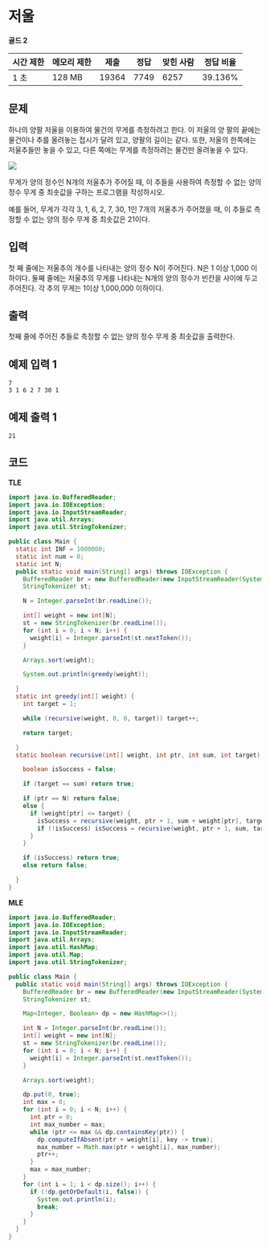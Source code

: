 # 저울 

**골드 2**

|시간 제한|	메모리 제한	|제출|	정답	|맞힌 사람	|정답 비율|
|---|---|---|---|---|---|
|1 초	|128 MB	|19364	|7749|	6257|	39.136%|

## 문제 

하나의 양팔 저울을 이용하여 물건의 무게를 측정하려고 한다. 이 저울의 양 팔의 끝에는 물건이나 추를 올려놓는 접시가 달려 있고, 양팔의 길이는 같다. 또한, 저울의 한쪽에는 저울추들만 놓을 수 있고, 다른 쪽에는 무게를 측정하려는 물건만 올려놓을 수 있다.

![](https://upload.acmicpc.net/7d2a2428-a1b0-47f5-9f53-fecd714d1b1b/-/preview/)

무게가 양의 정수인 N개의 저울추가 주어질 때, 이 추들을 사용하여 측정할 수 없는 양의 정수 무게 중 최솟값을 구하는 프로그램을 작성하시오.

예를 들어, 무게가 각각 3, 1, 6, 2, 7, 30, 1인 7개의 저울추가 주어졌을 때, 이 추들로 측정할 수 없는 양의 정수 무게 중 최솟값은 21이다. 

## 입력 

첫 째 줄에는 저울추의 개수를 나타내는 양의 정수 N이 주어진다. N은 1 이상 1,000 이하이다. 둘째 줄에는 저울추의 무게를 나타내는 N개의 양의 정수가 빈칸을 사이에 두고 주어진다. 각 추의 무게는 1이상 1,000,000 이하이다.

## 출력 

첫째 줄에 주어진 추들로 측정할 수 없는 양의 정수 무게 중 최솟값을 출력한다.

## 예제 입력 1

```
7
3 1 6 2 7 30 1
```

## 예제 출력 1

```
21
```

## 코드

**TLE**

```java
import java.io.BufferedReader;
import java.io.IOException;
import java.io.InputStreamReader;
import java.util.Arrays;
import java.util.StringTokenizer;

public class Main {
  static int INF = 1000000;
  static int num = 0;
  static int N;
  public static void main(String[] args) throws IOException {
    BufferedReader br = new BufferedReader(new InputStreamReader(System.in));
    StringTokenizer st;

    N = Integer.parseInt(br.readLine());

    int[] weight = new int[N];
    st = new StringTokenizer(br.readLine());
    for (int i = 0; i < N; i++) {
      weight[i] = Integer.parseInt(st.nextToken());
    }

    Arrays.sort(weight);

    System.out.println(greedy(weight));

  }
  static int greedy(int[] weight) {
    int target = 1;

    while (recursive(weight, 0, 0, target)) target++;

    return target;

  }
  static boolean recursive(int[] weight, int ptr, int sum, int target) {

    boolean isSuccess = false;

    if (target == sum) return true;

    if (ptr == N) return false;
    else {
      if (weight[ptr] <= target) {
        isSuccess = recursive(weight, ptr + 1, sum + weight[ptr], target);
        if (!isSuccess) isSuccess = recursive(weight, ptr + 1, sum, target);
      }
    }

    if (isSuccess) return true;
    else return false;

  }
}
```

**MLE**

```java
import java.io.BufferedReader;
import java.io.IOException;
import java.io.InputStreamReader;
import java.util.Arrays;
import java.util.HashMap;
import java.util.Map;
import java.util.StringTokenizer;

public class Main {
  public static void main(String[] args) throws IOException {
    BufferedReader br = new BufferedReader(new InputStreamReader(System.in));
    StringTokenizer st;

    Map<Integer, Boolean> dp = new HashMap<>();

    int N = Integer.parseInt(br.readLine());
    int[] weight = new int[N];
    st = new StringTokenizer(br.readLine());
    for (int i = 0; i < N; i++) {
      weight[i] = Integer.parseInt(st.nextToken());
    }

    Arrays.sort(weight);

    dp.put(0, true);
    int max = 0;
    for (int i = 0; i < N; i++) {
      int ptr = 0;
      int max_number = max;
      while (ptr <= max && dp.containsKey(ptr)) {
        dp.computeIfAbsent(ptr + weight[i], key -> true);
        max_number = Math.max(ptr + weight[i], max_number);
        ptr++;
      }
      max = max_number;
    }
    for (int i = 1; i < dp.size(); i++) {
      if (!dp.getOrDefault(i, false)) {
        System.out.println(i);
        break;
      }
    }
  }
}
```